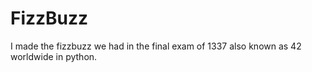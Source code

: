 # FizzBuzz
I made the fizzbuzz we had in the final exam of 1337 also known as 42 worldwide in python.
